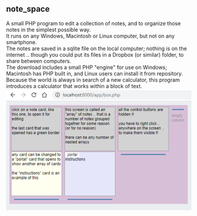 ## note_space
A small PHP program to edit a collection of notes, and to organize those notes in the simplest possible way.
<br />
It runs on any Windows, Macintosh or Linux computer, but not on any smartphone.
<br />
The notes are saved in a sqlite file on the local computer; nothing is on the internet .. though you could put its files in a Dropbox (or similar) folder, to share between computers.
<br />
The download includes a small PHP "engine" for use on Windows; Macintosh has PHP built in, and Linux users can install it from repository.
<br />
Because the world is always in search of a new calculator, this program introduces a calculator that works within a block of text.
<br />
![Screenshot](./note_space/screenshot.png)
